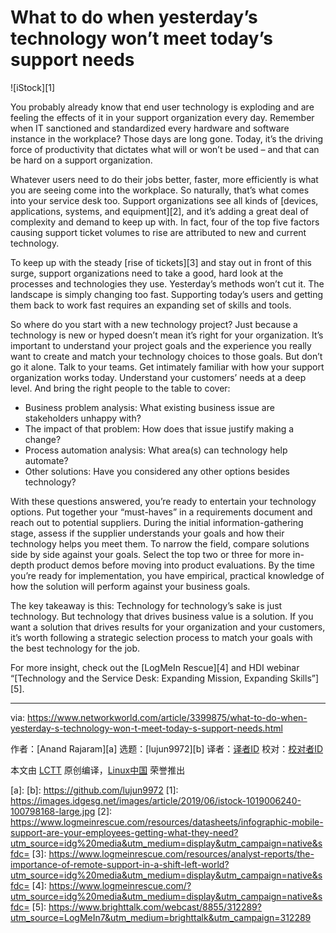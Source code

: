 [#]: collector: (lujun9972)
[#]: translator: ( )
[#]: reviewer: ( )
[#]: publisher: ( )
[#]: url: ( )
[#]: subject: (What to do when yesterday’s technology won’t meet today’s support needs)
[#]: via: (https://www.networkworld.com/article/3399875/what-to-do-when-yesterday-s-technology-won-t-meet-today-s-support-needs.html)
[#]: author: (Anand Rajaram )

What to do when yesterday’s technology won’t meet today’s support needs
======

![iStock][1]

You probably already know that end user technology is exploding and are feeling the effects of it in your support organization every day. Remember when IT sanctioned and standardized every hardware and software instance in the workplace? Those days are long gone. Today, it’s the driving force of productivity that dictates what will or won’t be used – and that can be hard on a support organization.

Whatever users need to do their jobs better, faster, more efficiently is what you are seeing come into the workplace. So naturally, that’s what comes into your service desk too. Support organizations see all kinds of [devices, applications, systems, and equipment][2], and it’s adding a great deal of complexity and demand to keep up with. In fact, four of the top five factors causing support ticket volumes to rise are attributed to new and current technology.

To keep up with the steady [rise of tickets][3] and stay out in front of this surge, support organizations need to take a good, hard look at the processes and technologies they use. Yesterday’s methods won’t cut it. The landscape is simply changing too fast. Supporting today’s users and getting them back to work fast requires an expanding set of skills and tools.

So where do you start with a new technology project? Just because a technology is new or hyped doesn’t mean it’s right for your organization. It’s important to understand your project goals and the experience you really want to create and match your technology choices to those goals. But don’t go it alone. Talk to your teams. Get intimately familiar with how your support organization works today. Understand your customers’ needs at a deep level. And bring the right people to the table to cover:

  * Business problem analysis: What existing business issue are stakeholders unhappy with?
  * The impact of that problem: How does that issue justify making a change?
  * Process automation analysis: What area(s) can technology help automate?
  * Other solutions: Have you considered any other options besides technology?



With these questions answered, you’re ready to entertain your technology options. Put together your “must-haves” in a requirements document and reach out to potential suppliers. During the initial information-gathering stage, assess if the supplier understands your goals and how their technology helps you meet them. To narrow the field, compare solutions side by side against your goals. Select the top two or three for more in-depth product demos before moving into product evaluations. By the time you’re ready for implementation, you have empirical, practical knowledge of how the solution will perform against your business goals.

The key takeaway is this: Technology for technology’s sake is just technology. But technology that drives business value is a solution. If you want a solution that drives results for your organization and your customers, it’s worth following a strategic selection process to match your goals with the best technology for the job.

For more insight, check out the [LogMeIn Rescue][4] and HDI webinar “[Technology and the Service Desk: Expanding Mission, Expanding Skills”][5].

--------------------------------------------------------------------------------

via: https://www.networkworld.com/article/3399875/what-to-do-when-yesterday-s-technology-won-t-meet-today-s-support-needs.html

作者：[Anand Rajaram][a]
选题：[lujun9972][b]
译者：[译者ID](https://github.com/译者ID)
校对：[校对者ID](https://github.com/校对者ID)

本文由 [LCTT](https://github.com/LCTT/TranslateProject) 原创编译，[Linux中国](https://linux.cn/) 荣誉推出

[a]: 
[b]: https://github.com/lujun9972
[1]: https://images.idgesg.net/images/article/2019/06/istock-1019006240-100798168-large.jpg
[2]: https://www.logmeinrescue.com/resources/datasheets/infographic-mobile-support-are-your-employees-getting-what-they-need?utm_source=idg%20media&utm_medium=display&utm_campaign=native&sfdc=
[3]: https://www.logmeinrescue.com/resources/analyst-reports/the-importance-of-remote-support-in-a-shift-left-world?utm_source=idg%20media&utm_medium=display&utm_campaign=native&sfdc=
[4]: https://www.logmeinrescue.com/?utm_source=idg%20media&utm_medium=display&utm_campaign=native&sfdc=
[5]: https://www.brighttalk.com/webcast/8855/312289?utm_source=LogMeIn7&utm_medium=brighttalk&utm_campaign=312289
